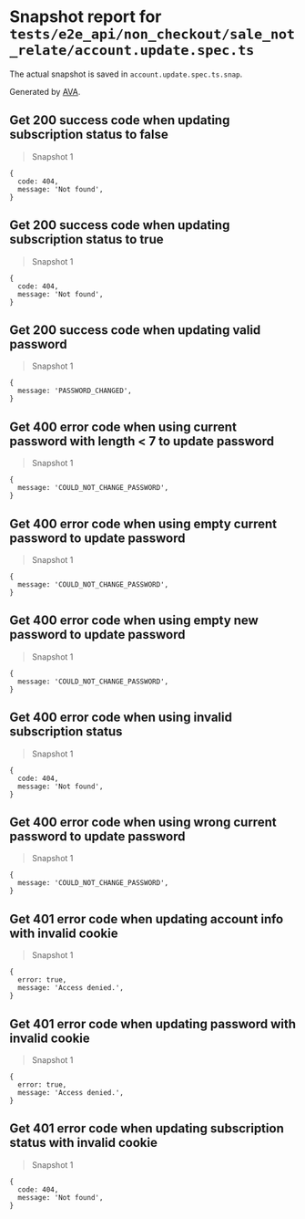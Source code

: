 # Snapshot report for `tests/e2e_api/non_checkout/sale_not_relate/account.update.spec.ts`

The actual snapshot is saved in `account.update.spec.ts.snap`.

Generated by [AVA](https://ava.li).

## Get 200 success code when updating subscription status to false

> Snapshot 1

    {
      code: 404,
      message: 'Not found',
    }

## Get 200 success code when updating subscription status to true

> Snapshot 1

    {
      code: 404,
      message: 'Not found',
    }

## Get 200 success code when updating valid password

> Snapshot 1

    {
      message: 'PASSWORD_CHANGED',
    }

## Get 400 error code when using current password with length < 7 to update password

> Snapshot 1

    {
      message: 'COULD_NOT_CHANGE_PASSWORD',
    }

## Get 400 error code when using empty current password to update password

> Snapshot 1

    {
      message: 'COULD_NOT_CHANGE_PASSWORD',
    }

## Get 400 error code when using empty new password to update password

> Snapshot 1

    {
      message: 'COULD_NOT_CHANGE_PASSWORD',
    }

## Get 400 error code when using invalid subscription status

> Snapshot 1

    {
      code: 404,
      message: 'Not found',
    }

## Get 400 error code when using wrong current password to update password

> Snapshot 1

    {
      message: 'COULD_NOT_CHANGE_PASSWORD',
    }

## Get 401 error code when updating account info with invalid cookie

> Snapshot 1

    {
      error: true,
      message: 'Access denied.',
    }

## Get 401 error code when updating password with invalid cookie

> Snapshot 1

    {
      error: true,
      message: 'Access denied.',
    }

## Get 401 error code when updating subscription status with invalid cookie

> Snapshot 1

    {
      code: 404,
      message: 'Not found',
    }

